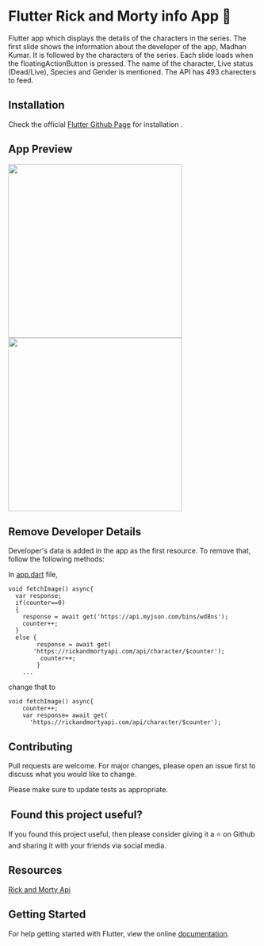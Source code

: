 # Flutter Rick and Morty info App 🥒

Flutter app which displays the details of the characters in the series. The first slide shows the information about the developer of the app, Madhan Kumar. It is followed by the characters of the series. Each slide loads when the floatingActionButton is pressed. The name of the character, Live status (Dead/Live), Species and Gender is mentioned. The API has 493 charecters to feed. 

## Installation

Check the official [Flutter Github Page](https://github.com/flutter/flutter) for installation .

## App Preview


<img src="assets/gif2.gif" width="350"> 


<img src="assets/gif1.gif" width="350">

## Remove Developer Details

Developer's data is added in the app as the first resource. To remove that, follow the following methods:

In [app.dart](lib/src/app.dart) file,


    void fetchImage() async{
      var response;
      if(counter==0)
      {
        response = await get('https://api.myjson.com/bins/wd8ns');
        counter++;
      }
      else {
            response = await get(
           'https://rickandmortyapi.com/api/character/$counter');
             counter++;
            }
        ...

change that to 

    void fetchImage() async{
        counter++;
        var response= await get(
          'https://rickandmortyapi.com/api/character/$counter');
    
    
    
## Contributing
Pull requests are welcome. For major changes, please open an issue first to discuss what you would like to change.

Please make sure to update tests as appropriate.

## ️ Found this project useful?
If you found this project useful, then please consider giving it a ⭐️ on Github and sharing it with your friends via social media.

## Resources

[Rick and Morty Api](https://rickandmortyapi.com/)


## Getting Started

For help getting started with Flutter, view the online
[documentation](https://flutter.io/).
